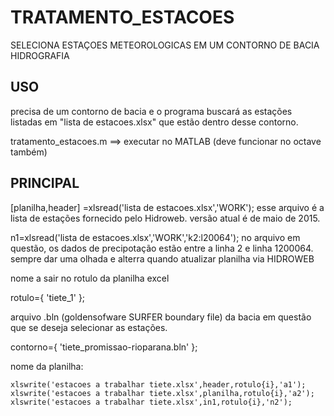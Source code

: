 # TRATAMENTO_ESTACOES
SELECIONA ESTAÇOES METEOROLOGICAS EM UM CONTORNO DE BACIA HIDROGRAFIA

## USO

precisa de um contorno de bacia e o programa buscará as estações listadas em "lista de estacoes.xlsx" que estão dentro 
desse contorno. 

tratamento_estacoes.m ==> executar no MATLAB (deve funcionar no octave também) 

## PRINCIPAL

[planilha,header] =xlsread('lista de estacoes.xlsx','WORK'); esse arquivo é a lista de estações fornecido pelo Hidroweb. 
versão atual é de maio de 2015. 

n1=xlsread('lista de estacoes.xlsx','WORK','k2:l20064');  no arquivo em questão, os dados de precipotação estão entre a linha
                                                          2 e linha 1200064. sempre dar uma olhada e alterra quando atualizar
                                                          planilha via HIDROWEB
  
  nome a sair no rotulo da planilha excel 
  
  rotulo={
   'tiete_1'
    };
  
  
  arquivo .bln (goldensofware SURFER boundary file) da bacia em questão que se deseja selecionar as estações.
    
contorno={
    'tiete_promissao-rioparana.bln'
    };                                                      
                                                        

nome da planilha:

    xlswrite('estacoes a trabalhar tiete.xlsx',header,rotulo{i},'a1');
    xlswrite('estacoes a trabalhar tiete.xlsx',planilha,rotulo{i},'a2');
    xlswrite('estacoes a trabalhar tiete.xlsx',in1,rotulo{i},'n2');
    
    
    

